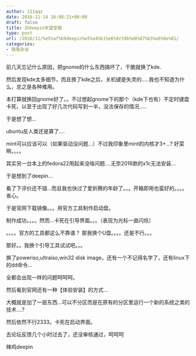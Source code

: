 ```yaml
---
author: 111qqz
date: 2016-11-14 16:08:21+00:00
draft: false
title: 对deepin失望至极
type: post
url: /2016/11/%e5%af%b9deepin%e5%a4%b1%e6%9c%9b%e8%87%b3%e6%9e%81/
categories:
- 随笔杂谈
---
```


前几天忘记什么原因，把gnome的什么东西搞坏了，干脆就换了kde.

然后发现kde太多细节，而且换了kde之后，关机键是失灵的.....我也不知道为什么，总之是各种难用。

本打算就换回gnome好了。。不过想起gnome下的那个（kde下也有）不定时键盘卡死，以至于出现了好几次代码写到一半，没法保存的情况.....

于是想了想...

ubuntu反人类还是算了....

mint可以应该可以（如果驱动没问题...）不过我印象里mint的内核才3+...? 好菜啊。。。。

其实另一台本上的fedora22用起来没啥问题....无奈2016款的x1c无法安装...

于是想到了deepin...

看了下评价还不错...而且我也快过了爱折腾的年龄了。。。开箱即用也蛮好的。。。。省心。

于是官网下载镜像。。。用官方工具制作启动盘。

制作成功。。。。然而...卡死在引导界面。。。（表现为光标一直闪烁）

。。。。官方的工具都这么不靠谱？ 那我换个U盘。。。。还是不行。。。

那好。。我换个引导工具试试吧。。。

换了poweriso,ultraiso,win32 disk image，还有一个不记得名字了，还有linux下的dd命令...

全都会出现一样的问题呵呵呵。

然后看到官网还有一种【体验安装】的方式...

大概就是加了一层东西...可以不分区而是在原有的分区里运行一个新的系统之类的技术....?

然后依然不行2333。卡死在启动界面。

去论坛反馈几个小时过去了，还没审核通过，呵呵呵

辣鸡deepin


